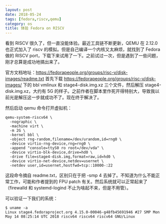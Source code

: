 ```yaml
---
layout: post
date: 2018-05-24
tags: [fedora,riscv,qemu]
category: os
title: 体验 Fedora on RISCV
---
```


看到 RISCV 很久了，但一直没能体验。最近工具链不断更新，QEMU 在 2.12.0 也正式加入了 riscv 的模拟。但是自己编译一个内核又太麻烦，就找到了 Fedora 做的 RISCV port，下载下来试用了一下。之前试过一次，但是遇到了一些问题，刚才总算是成功地搞出来了。

官方文档地址：https://fedorapeople.org/groups/risc-v/disk-images/readme.txt
首先下载 https://fedorapeople.org/groups/risc-v/disk-images/ 下的 bbl vmlinux 和 stage4-disk.img.xz 三个文件，然后解压 stage4-disk.img.xz，大约有 5G 的样子。之前作者在脚本里作死开得特别大，导致我以前光是解压这一步就成功不了。现在终于解决了。

然后启动 qemu 命令打开虚拟机：
```shell
qemu-system-riscv64 \
  -nographic \
  -machine virt \
  -m 2G \
  -kernel bbl \
  -object rng-random,filename=/dev/urandom,id=rng0 \
  -device virtio-rng-device,rng=rng0 \
  -append "console=ttyS0 ro root=/dev/vda" \
  -device virtio-blk-device,drive=hd0 \
  -drive file=stage4-disk.img,format=raw,id=hd0 \
  -device virtio-net-device,netdev=usernet \
  -netdev user,id=usernet,hostfwd=tcp::10000-:22
```

这段命令摘自 readme.txt，区别只在于把 -smp 4 去掉了。不知道为什么不能正常工作，可能和作者提到的 FPU patch 有关。然后系统就可以正常起来了（firewalld 和 systemd-logind 不止为啥起不来，但是不用管）。

可以验证一下我们的系统：
```shell
$ uname -a
Linux stage4.fedoraproject.org 4.15.0-00046-g48fb45691946 #27 SMP Mon May 14 08:25:14 UTC 2018 riscv64 riscv64 riscv64 GNU/Linux
```

